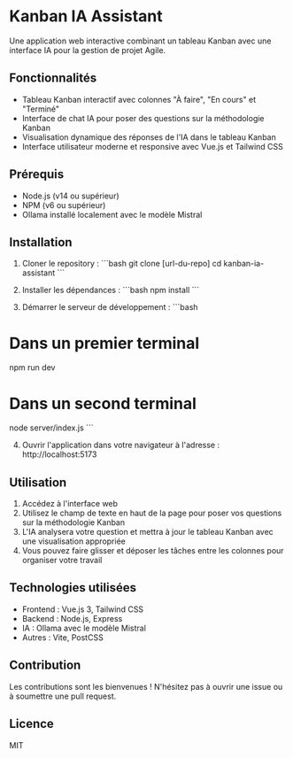 # Kanban IA Assistant

Une application web interactive combinant un tableau Kanban avec une interface IA pour la gestion de projet Agile.

## Fonctionnalités

- Tableau Kanban interactif avec colonnes "À faire", "En cours" et "Terminé"
- Interface de chat IA pour poser des questions sur la méthodologie Kanban
- Visualisation dynamique des réponses de l'IA dans le tableau Kanban
- Interface utilisateur moderne et responsive avec Vue.js et Tailwind CSS

## Prérequis

- Node.js (v14 ou supérieur)
- NPM (v6 ou supérieur)
- Ollama installé localement avec le modèle Mistral

## Installation

1. Cloner le repository :
\`\`\`bash
git clone [url-du-repo]
cd kanban-ia-assistant
\`\`\`

2. Installer les dépendances :
\`\`\`bash
npm install
\`\`\`

3. Démarrer le serveur de développement :
\`\`\`bash
# Dans un premier terminal
npm run dev

# Dans un second terminal
node server/index.js
\`\`\`

4. Ouvrir l'application dans votre navigateur à l'adresse : http://localhost:5173

## Utilisation

1. Accédez à l'interface web
2. Utilisez le champ de texte en haut de la page pour poser vos questions sur la méthodologie Kanban
3. L'IA analysera votre question et mettra à jour le tableau Kanban avec une visualisation appropriée
4. Vous pouvez faire glisser et déposer les tâches entre les colonnes pour organiser votre travail

## Technologies utilisées

- Frontend : Vue.js 3, Tailwind CSS
- Backend : Node.js, Express
- IA : Ollama avec le modèle Mistral
- Autres : Vite, PostCSS

## Contribution

Les contributions sont les bienvenues ! N'hésitez pas à ouvrir une issue ou à soumettre une pull request.

## Licence

MIT
